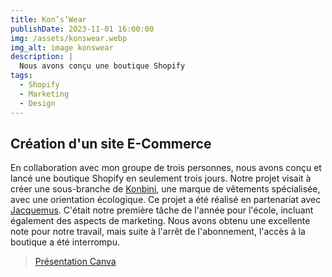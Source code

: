 ```yaml
---
title: Kon’s’Wear
publishDate: 2023-11-01 16:00:00
img: /assets/konswear.webp
img_alt: image konswear
description: |
  Nous avons conçu une boutique Shopify 
tags:
  - Shopify
  - Marketing
  - Design
---
```


## Création d'un site E-Commerce

En collaboration avec mon groupe de trois personnes, nous avons conçu et lancé une boutique Shopify en seulement trois jours. 
Notre projet visait à créer une sous-branche de <a href="lien_de_la_page_konbini.html">Konbini</a>, une marque de vêtements spécialisée, avec une orientation écologique.
Ce projet a été réalisé en partenariat avec <a href="https://www.jacquemus.com/fr_fr">Jacquemus</a>. 
C'était notre première tâche de l'année pour l'école, incluant également des aspects de marketing. 
Nous avons obtenu une excellente note pour notre travail, mais suite à l'arrêt de l'abonnement, l'accès à la boutique a été interrompu.

> <a href="https://www.canva.com/design/DAFyWKcqVhU/3Erohfqxn6TtzYX9hEq77w/edit?utm_content=DAFyWKcqVhU&utm_campaign=designshare&utm_medium=link2&utm_source=sharebutton">Présentation Canva</a>

